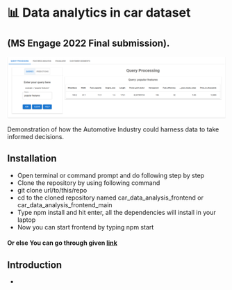 # 📊 Data analytics in car dataset 
## (MS Engage 2022 Final submission).

<p align="center">
  <img
       width="max_content"
       height="max_content"
       src="readmeassets/fullpageview.png"
  >
</p>

Demonstration of how the Automotive Industry could harness data to take informed decisions.

## Installation

* Open terminal or command prompt and do following step by step
* Clone the repository by using following command
* git clone url/to/this/repo
* cd to the cloned repository named car_data_analysis_frontend or car_data_analysis_frontend_main
* Type npm install and hit enter, all the dependencies will install in your laptop
* Now you can start frontend by typing npm start



#### Or else You can go through given [link]( https://analysiscar.herokuapp.com/)

## Introduction
*
